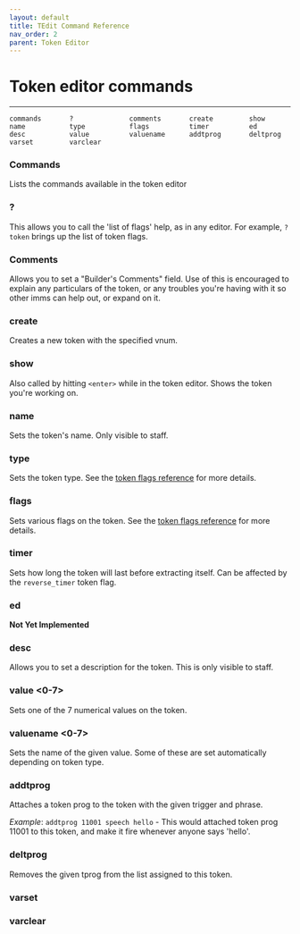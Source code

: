 ```yaml
---
layout: default
title: TEdit Command Reference
nav_order: 2
parent: Token Editor
---
```


# Token editor commands
---

```
commands       ?              comments       create         show           
name           type           flags          timer          ed             
desc           value          valuename      addtprog       deltprog       
varset         varclear       
```

### Commands
Lists the commands available in the token editor

### ?
This allows you to call the 'list of flags' help, as in any editor. For example, `? token` brings up the list of token flags.

### Comments
Allows you to set a "Builder's Comments" field. Use of this is encouraged to explain any particulars of the token, or any troubles you're having with it so other imms can help out, or expand on it.

### create <vnum>
Creates a new token with the specified vnum.

### show
Also called by hitting `<enter>` while in the token editor. Shows the token you're working on.

### name
Sets the token's name. Only visible to staff.

### type
Sets the token type. See the [token flags reference](tedit-flags-reference) for more details.

### flags
Sets various flags on the token. See the [token flags reference](tedit-flags-reference) for more details.

### timer
Sets how long the token will last before extracting itself. Can be affected by the `reverse_timer` token flag.

### ed
**Not Yet Implemented**

### desc
Allows you to set a description for the token. This is only visible to staff.

### value <0-7> <value>
Sets one of the 7 numerical values on the token.

### valuename <0-7> <string>
Sets the name of the given value. Some of these are set automatically depending on token type.

### addtprog <vnum> <trigger> <phrase>
Attaches a token prog to the token with the given trigger and phrase.

*Example*: `addtprog 11001 speech hello` - This would attached token prog 11001 to this token, and make it fire whenever anyone says 'hello'.

### deltprog <tprog number>
Removes the given tprog from the list assigned to this token.

### varset

### varclear